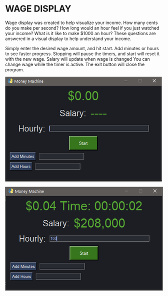 # WAGE DISPLAY

Wage display was created to help visualize your income. 
How many cents do you make per second? How long would an hour feel if you just watched your income?
What is it like to make $1000 an hour?
These questions are answered in a visual display to help understand your income.

Simply enter the desired wage amount, and hit start. Add minutes or hours to see faster progress. 
Stopping will pause the timers, and start will reset it with the new wage.
Salary will update when wage is changed
You can change wage while the timer is active. 
The exit button will close the program.


![Wage Display in Idle](Idle.PNG)

![Wage Display Running](Running.PNG)